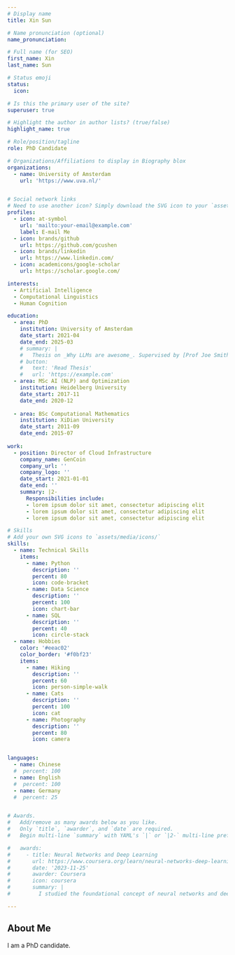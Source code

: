 ```yaml
---
# Display name
title: Xin Sun

# Name pronunciation (optional)
name_pronunciation: 

# Full name (for SEO)
first_name: Xin
last_name: Sun

# Status emoji
status:
  icon: 

# Is this the primary user of the site?
superuser: true

# Highlight the author in author lists? (true/false)
highlight_name: true

# Role/position/tagline
role: PhD Candidate

# Organizations/Affiliations to display in Biography blox
organizations:
  - name: University of Amsterdam
    url: 'https://www.uva.nl/'


# Social network links
# Need to use another icon? Simply download the SVG icon to your `assets/media/icons/` folder.
profiles:
  - icon: at-symbol
    url: 'mailto:your-email@example.com'
    label: E-mail Me
  - icon: brands/github
    url: https://github.com/gcushen
  - icon: brands/linkedin
    url: https://www.linkedin.com/
  - icon: academicons/google-scholar
    url: https://scholar.google.com/

interests:
  - Artificial Intelligence
  - Computational Linguistics
  - Human Cognition

education:
  - area: PhD 
    institution: University of Amsterdam
    date_start: 2021-04
    date_end: 2025-03
    # summary: |
    #   Thesis on _Why LLMs are awesome_. Supervised by [Prof Joe Smith](https://example.com). 
    # button:
    #   text: 'Read Thesis'
    #   url: 'https://example.com'
  - area: MSc AI (NLP) and Optimization
    institution: Heidelberg University
    date_start: 2017-11
    date_end: 2020-12
    
  - area: BSc Computational Mathematics
    institution: XiDian University
    date_start: 2011-09
    date_end: 2015-07
  
work:
  - position: Director of Cloud Infrastructure
    company_name: GenCoin
    company_url: ''
    company_logo: ''
    date_start: 2021-01-01
    date_end: ''
    summary: |2-
      Responsibilities include:
      - lorem ipsum dolor sit amet, consectetur adipiscing elit
      - lorem ipsum dolor sit amet, consectetur adipiscing elit
      - lorem ipsum dolor sit amet, consectetur adipiscing elit

# Skills
# Add your own SVG icons to `assets/media/icons/`
skills:
  - name: Technical Skills
    items:
      - name: Python
        description: ''
        percent: 80
        icon: code-bracket
      - name: Data Science
        description: ''
        percent: 100
        icon: chart-bar
      - name: SQL
        description: ''
        percent: 40
        icon: circle-stack
  - name: Hobbies
    color: '#eeac02'
    color_border: '#f0bf23'
    items:
      - name: Hiking
        description: ''
        percent: 60
        icon: person-simple-walk
      - name: Cats
        description: ''
        percent: 100
        icon: cat
      - name: Photography
        description: ''
        percent: 80
        icon: camera


languages:
  - name: Chinese
  #  percent: 100
  - name: English
  #  percent: 100
  - name: Germany
  #  percent: 25


# Awards.
#   Add/remove as many awards below as you like.
#   Only `title`, `awarder`, and `date` are required.
#   Begin multi-line `summary` with YAML's `|` or `|2-` multi-line prefix and indent 2 spaces below.

#   awards:
#     - title: Neural Networks and Deep Learning
#       url: https://www.coursera.org/learn/neural-networks-deep-learning
#       date: '2023-11-25'
#       awarder: Coursera
#       icon: coursera
#       summary: |
#         I studied the foundational concept of neural networks and deep learning. By the end, I was familiar with the significant technological trends driving the rise of deep learning; build, train, and apply fully connected deep neural networks; implement efficient (vectorized) neural networks; identify key parameters in a neural network’s architecture; and apply deep learning to your own applications.

---
```

## About Me

I am a PhD candidate.
